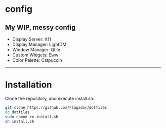 # config
My WIP, messy config
---
- Display Server: X11
- Display Manager: LightDM
- Window Manager: Qtile
- Custom Widgets: Eww
- Color Palette: Catpuccin
---
# Installation

Clone the repository, and execute install.sh:
```bash
git clone https://github.com/Flagadar/dotfiles
cd dotfiles
sudo chmod +x install.sh
sh install.sh
```
